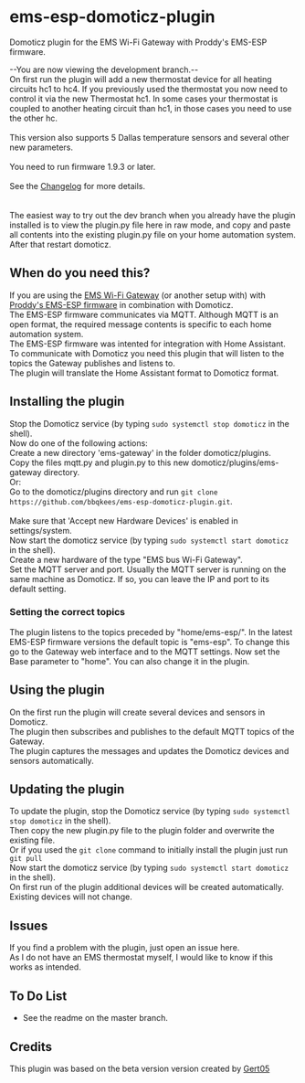 # ems-esp-domoticz-plugin
Domoticz plugin for the EMS Wi-Fi Gateway with Proddy's EMS-ESP firmware. 

--You are now viewing the development branch.--<br>
On first run the plugin will add a new thermostat device for all heating circuits hc1 to hc4. If you previously used the thermostat you now need to control it via the new Thermostat hc1. In some cases your thermostat is coupled to another heating circuit than hc1, in those cases you need to use the other hc.<br>
<br>
This version also supports 5 Dallas temperature sensors and several other new parameters.<br>
<br>
You need to run firmware 1.9.3 or later.<br>
<br>
See the [Changelog](https://github.com/bbqkees/ems-esp-domoticz-plugin/blob/dev/CHANGELOG.md) for more details.<br>
<br>
<br>
The easiest way to try out the dev branch when you already have the plugin installed is to view the plugin.py file here in raw mode, and copy and paste all contents into the existing plugin.py file on your home automation system. After that restart domoticz.
<br>

## When do you need this?
If you are using the [EMS Wi-Fi Gateway](https://shop.hotgoodies.nl/ems/) (or another setup with) with [Proddy's EMS-ESP firmware](https://github.com/proddy/EMS-ESP) in combination with Domoticz.<br>
The EMS-ESP firmware communicates via MQTT. Although MQTT is an open format, the required message contents is specific to each home automation system.<br>
The EMS-ESP firmware was intented for integration with Home Assistant.<br>
To communicate with Domoticz you need this plugin that will listen to the topics the Gateway publishes and listens to.<br>
The plugin will translate the Home Assistant format to Domoticz format.<br>

## Installing the plugin
Stop the Domoticz service (by typing `sudo systemctl stop domoticz` in the shell).<br>
Now do one of the following actions:<br>
Create a new directory 'ems-gateway' in the folder domoticz/plugins.<br>
Copy the files mqtt.py and plugin.py to this new domoticz/plugins/ems-gateway directory.<br>
Or:<br>
Go to the domoticz/plugins directory and run `git clone https://github.com/bbqkees/ems-esp-domoticz-plugin.git`.<br>
<br>
Make sure that 'Accept new Hardware Devices' is enabled in settings/system. <br>
Now start the domoticz service (by typing `sudo systemctl start domoticz` in the shell).<br>
Create a new hardware of the type "EMS bus Wi-Fi Gateway".<br>
Set the MQTT server and port. Usually the MQTT server is running on the same machine as Domoticz. If so, you can leave the IP and port to its default setting.

### Setting the correct topics
The plugin listens to the topics preceded by "home/ems-esp/". In the latest EMS-ESP firmware versions the default topic is "ems-esp". To change this go to the Gateway web interface and to the MQTT settings. Now set the Base parameter to "home".
You can also change it in the plugin.

## Using the plugin
On the first run the plugin will create several devices and sensors in Domoticz.<br>
The plugin then subscribes and publishes to the default MQTT topics of the Gateway.<br>
The plugin captures the messages and updates the Domoticz devices and sensors automatically.<br>

## Updating the plugin
To update the plugin, stop the Domoticz service (by typing `sudo systemctl stop domoticz` in the shell).<br>
Then copy the new plugin.py file to the plugin folder and overwrite the existing file.<br>
Or if you used the `git clone` command to initially install the plugin just run `git pull`<br>
Now start the domoticz service (by typing `sudo systemctl start domoticz` in the shell).<br>
On first run of the plugin additional devices will be created automatically. Existing devices will not change.<br>

## Issues
If you find a problem with the plugin, just open an issue here.<br>
As I do not have an EMS thermostat myself, I would like to know if this works as intended.

## To Do List
- See the readme on the master branch.

## Credits
This plugin was based on the beta version version created by [Gert05](https://github.com/Gert05)
